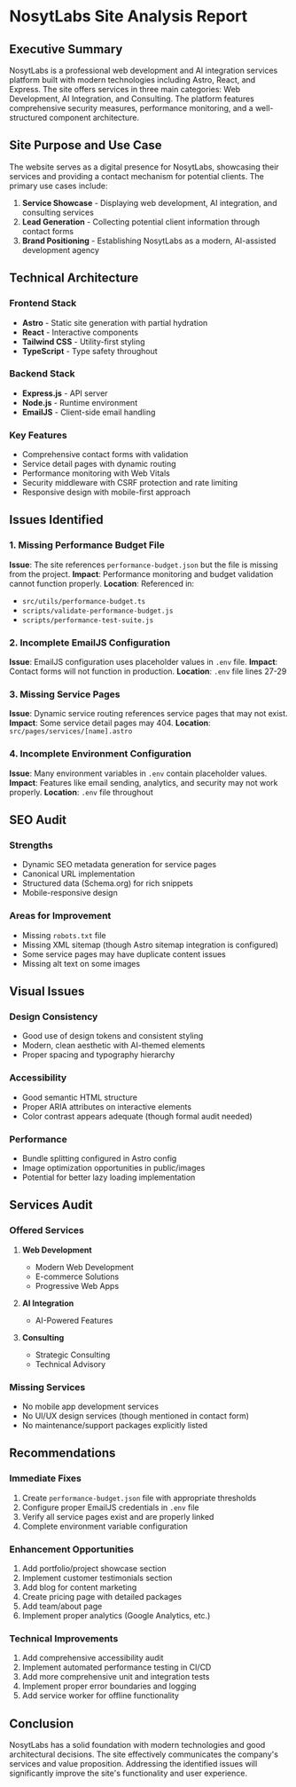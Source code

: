 # NosytLabs Site Analysis Report

## Executive Summary

NosytLabs is a professional web development and AI integration services platform built with modern technologies including Astro, React, and Express. The site offers services in three main categories: Web Development, AI Integration, and Consulting. The platform features comprehensive security measures, performance monitoring, and a well-structured component architecture.

## Site Purpose and Use Case

The website serves as a digital presence for NosytLabs, showcasing their services and providing a contact mechanism for potential clients. The primary use cases include:

1. **Service Showcase** - Displaying web development, AI integration, and consulting services
2. **Lead Generation** - Collecting potential client information through contact forms
3. **Brand Positioning** - Establishing NosytLabs as a modern, AI-assisted development agency

## Technical Architecture

### Frontend Stack
- **Astro** - Static site generation with partial hydration
- **React** - Interactive components
- **Tailwind CSS** - Utility-first styling
- **TypeScript** - Type safety throughout

### Backend Stack
- **Express.js** - API server
- **Node.js** - Runtime environment
- **EmailJS** - Client-side email handling

### Key Features
- Comprehensive contact forms with validation
- Service detail pages with dynamic routing
- Performance monitoring with Web Vitals
- Security middleware with CSRF protection and rate limiting
- Responsive design with mobile-first approach

## Issues Identified

### 1. Missing Performance Budget File
**Issue**: The site references `performance-budget.json` but the file is missing from the project.
**Impact**: Performance monitoring and budget validation cannot function properly.
**Location**: Referenced in:
- `src/utils/performance-budget.ts`
- `scripts/validate-performance-budget.js`
- `scripts/performance-test-suite.js`

### 2. Incomplete EmailJS Configuration
**Issue**: EmailJS configuration uses placeholder values in `.env` file.
**Impact**: Contact forms will not function in production.
**Location**: `.env` file lines 27-29

### 3. Missing Service Pages
**Issue**: Dynamic service routing references service pages that may not exist.
**Impact**: Some service detail pages may 404.
**Location**: `src/pages/services/[name].astro`

### 4. Incomplete Environment Configuration
**Issue**: Many environment variables in `.env` contain placeholder values.
**Impact**: Features like email sending, analytics, and security may not work properly.
**Location**: `.env` file throughout

## SEO Audit

### Strengths
- Dynamic SEO metadata generation for service pages
- Canonical URL implementation
- Structured data (Schema.org) for rich snippets
- Mobile-responsive design

### Areas for Improvement
- Missing `robots.txt` file
- Missing XML sitemap (though Astro sitemap integration is configured)
- Some service pages may have duplicate content issues
- Missing alt text on some images

## Visual Issues

### Design Consistency
- Good use of design tokens and consistent styling
- Modern, clean aesthetic with AI-themed elements
- Proper spacing and typography hierarchy

### Accessibility
- Good semantic HTML structure
- Proper ARIA attributes on interactive elements
- Color contrast appears adequate (though formal audit needed)

### Performance
- Bundle splitting configured in Astro config
- Image optimization opportunities in public/images
- Potential for better lazy loading implementation

## Services Audit

### Offered Services
1. **Web Development**
   - Modern Web Development
   - E-commerce Solutions
   - Progressive Web Apps

2. **AI Integration**
   - AI-Powered Features

3. **Consulting**
   - Strategic Consulting
   - Technical Advisory

### Missing Services
- No mobile app development services
- No UI/UX design services (though mentioned in contact form)
- No maintenance/support packages explicitly listed

## Recommendations

### Immediate Fixes
1. Create `performance-budget.json` file with appropriate thresholds
2. Configure proper EmailJS credentials in `.env` file
3. Verify all service pages exist and are properly linked
4. Complete environment variable configuration

### Enhancement Opportunities
1. Add portfolio/project showcase section
2. Implement customer testimonials section
3. Add blog for content marketing
4. Create pricing page with detailed packages
5. Add team/about page
6. Implement proper analytics (Google Analytics, etc.)

### Technical Improvements
1. Add comprehensive accessibility audit
2. Implement automated performance testing in CI/CD
3. Add more comprehensive unit and integration tests
4. Implement proper error boundaries and logging
5. Add service worker for offline functionality

## Conclusion

NosytLabs has a solid foundation with modern technologies and good architectural decisions. The site effectively communicates the company's services and value proposition. Addressing the identified issues will significantly improve the site's functionality and user experience.